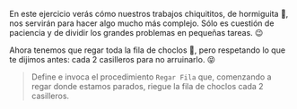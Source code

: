 <gs-attire attire-url="https://raw.githubusercontent.com/MumukiProject/mumuki-guia-gobstones-practica-procedimientos-kids/master/assets/attires/config.json"></gs-attire> <gs-toolbox toolbox-url="https://raw.githubusercontent.com/MumukiProject/mumuki-guia-gobstones-practica-procedimientos-kids/master/assets/toolbox_1553290173357.xml"></gs-toolbox>

En este ejercicio verás cómo nuestros trabajos chiquititos, de hormiguita :ant:, nos servirán para hacer algo mucho más complejo. Sólo es cuestión de paciencia y de dividir los grandes problemas en pequeñas tareas. :wink:

Ahora tenemos que regar toda la fila de choclos :corn:, pero respetando lo que te dijimos antes: cada 2 casilleros para no arruinarlo. :stuck_out_tongue_closed_eyes:

> Define e invoca el procedimiento `Regar Fila` que, comenzando a regar donde estamos parados, riegue la fila de choclos cada 2 casilleros.
